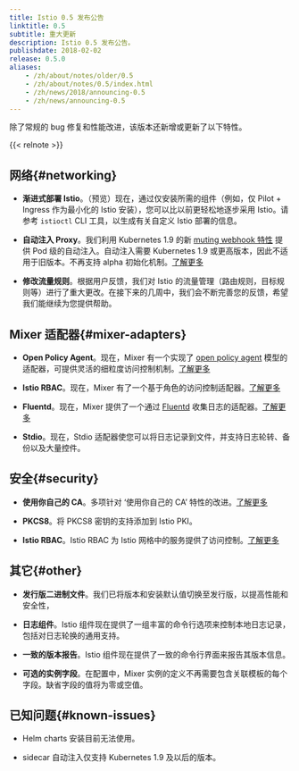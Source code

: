 ```yaml
---
title: Istio 0.5 发布公告
linktitle: 0.5
subtitle: 重大更新
description: Istio 0.5 发布公告。
publishdate: 2018-02-02
release: 0.5.0
aliases:
    - /zh/about/notes/older/0.5
    - /zh/about/notes/0.5/index.html
    - /zh/news/2018/announcing-0.5
    - /zh/news/announcing-0.5
---
```


除了常规的 bug 修复和性能改进，该版本还新增或更新了以下特性。

{{< relnote >}}

## 网络{#networking}

- **渐进式部署 Istio**。（预览）现在，通过仅安装所需的组件（例如，仅 Pilot + Ingress 作为最小化的 Istio 安装），您可以比以前更轻松地逐步采用 Istio。请参考 `istioctl` CLI 工具，以生成有关自定义 Istio 部署的信息。

- **自动注入 Proxy**。我们利用 Kubernetes 1.9 的新 [muting webhook 特性](https://github.com/kubernetes/kubernetes/blob/master/CHANGELOG-1.9.md#api-machinery) 提供 Pod 级的自动注入。自动注入需要 Kubernetes 1.9 或更高版本，因此不适用于旧版本。不再支持 alpha 初始化机制。[了解更多](/zh/docs/setup/additional-setup/sidecar-injection/#automatic-sidecar-injection)

- **修改流量规则**。根据用户反馈，我们对 Istio 的流量管理（路由规则，目标规则等）进行了重大更改。在接下来的几周中，我们会不断完善您的反馈，希望我们能继续为您提供帮助。

## Mixer 适配器{#mixer-adapters}

- **Open Policy Agent**。现在，Mixer 有一个实现了 [open policy agent](https://www.openpolicyagent.org) 模型的适配器，可提供灵活的细粒度访问控制机制。[了解更多](https://docs.google.com/document/d/1U2XFmah7tYdmC5lWkk3D43VMAAQ0xkBatKmohf90ICA)

- **Istio RBAC**。现在，Mixer 有了一个基于角色的访问控制适配器。[了解更多](/zh/docs/concepts/security/#authorization)

- **Fluentd**。现在，Mixer 提供了一个通过 [Fluentd](https://www.fluentd.org) 收集日志的适配器。[了解更多](/zh/docs/tasks/observability/logs/fluentd/)

- **Stdio**。现在，Stdio 适配器使您可以将日志记录到文件，并支持日志轮转、备份以及大量控件。

## 安全{#security}

- **使用你自己的 CA**。多项针对 ‘使用你自己的 CA’ 特性的改进。[了解更多](/zh/docs/tasks/security/citadel-config/plugin-ca-cert/)

- **PKCS8**。将 PKCS8 密钥的支持添加到 Istio PKI。

- **Istio RBAC**。Istio RBAC 为 Istio 网格中的服务提供了访问控制。[了解更多](/zh/docs/concepts/security/#authorization)

## 其它{#other}

- **发行版二进制文件**。我们已将版本和安装默认值切换至发行版，以提高性能和安全性，

- **日志组件**。Istio 组件现在提供了一组丰富的命令行选项来控制本地日志记录，包括对日志轮换的通用支持。

- **一致的版本报告**。Istio 组件现在提供了一致的命令行界面来报告其版本信息。

- **可选的实例字段**。在配置中，Mixer 实例的定义不再需要包含关联模板的每个字段。缺省字段的值将为零或空值。

## 已知问题{#known-issues}

- Helm charts 安装目前无法使用。

- sidecar 自动注入仅支持 Kubernetes 1.9 及以后的版本。
